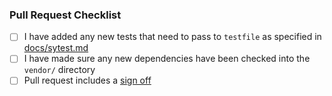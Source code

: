 ### Pull Request Checklist

<!-- Please read CONTRIBUTING.rst before submitting your pull request -->

* [ ] I have added any new tests that need to pass to `testfile` as specified in [docs/sytest.md](/docs/sytest.md)
* [ ] I have made sure any new dependencies have been checked into the `vendor/` directory
* [ ] Pull request includes a [sign off](/CONTRIBUTING.rst#sign-off)
